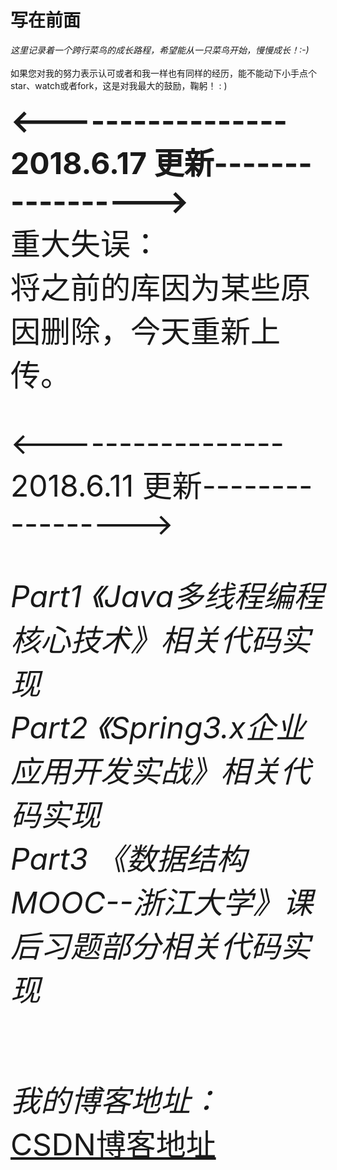 # 写在前面
<i>这里记录着一个跨行菜鸟的成长路程，希望能从一只菜鸟开始，慢慢成长！:-) </i></br></br>
如果您对我的努力表示认可或者和我一样也有同样的经历，能不能动下小手点个star、watch或者fork，这是对我最大的鼓励，鞠躬！ : ) </br></br>
<font size="20px"><b><----------------- 2018.6.17 更新-----------------></b><font size="12px"></font></br>
重大失误：  </br>
将之前的库因为某些原因删除，今天重新上传。</br>


<----------------- 2018.6.11 更新-----------------></br>


<i>Part1 《Java多线程编程核心技术》相关代码实现</i></br>
<i>Part2 《Spring3.x企业应用开发实战》相关代码实现</i></br>
<i>Part3 《数据结构MOOC--浙江大学》课后习题部分相关代码实现</i></br></br>




<i>我的博客地址：</i></br>
<a href="https://blog.csdn.net/lpckr94">CSDN博客地址</a></br>
